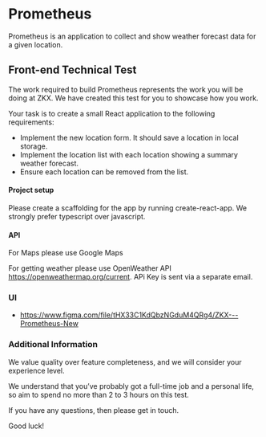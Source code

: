 # Prometheus
Prometheus is an application to collect and show weather forecast data for a given location.

## Front-end Technical Test
The work required to build Prometheus represents the work you will be doing at ZKX. We have created this test for you to showcase how you work. 

Your task is to create a small React application to the following requirements:

* Implement the new location form. It should save a location in local storage.
* Implement the location list with each location showing a summary weather forecast.
* Ensure each location can be removed from the list.


#### Project setup

Please create a scaffolding for the app by running create-react-app. We strongly prefer typescript over javascript. 

#### API

For Maps please use Google Maps

For getting weather please use OpenWeather API https://openweathermap.org/current. APi Key is sent via a separate email.


### UI

* https://www.figma.com/file/tHX33C1KdQbzNGduM4QRg4/ZKX---Prometheus-New

### Additional Information

We value quality over feature completeness, and we will consider your experience level.

We understand that you’ve probably got a full-time job and a personal life, so aim to spend no more than 2 to 3 hours on this test.

If you have any questions, then please get in touch.

Good luck!

